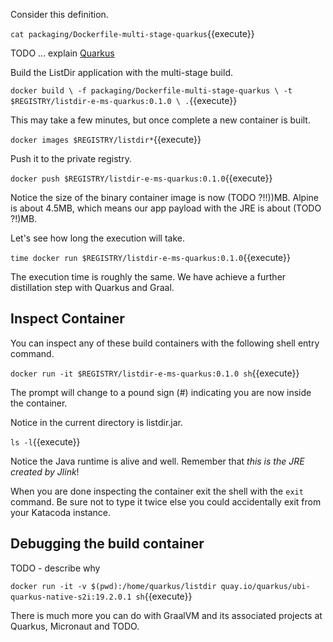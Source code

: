 Consider this definition.

`cat packaging/Dockerfile-multi-stage-quarkus`{{execute}}

TODO ... explain [Quarkus](https://quarkus.io/)

Build the ListDir application with the multi-stage build.

`docker build \
-f packaging/Dockerfile-multi-stage-quarkus \
-t $REGISTRY/listdir-e-ms-quarkus:0.1.0 \
.`{{execute}}

This may take a few minutes, but once complete a new container is built.

`docker images $REGISTRY/listdir*`{{execute}}

Push it to the private registry.

`docker push $REGISTRY/listdir-e-ms-quarkus:0.1.0`{{execute}}

Notice the size of the binary container image is now (TODO ?!!))MB. Alpine is about 4.5MB, which means our app payload with the JRE is about (TODO ?!)MB.

Let's see how long the execution will take.

`time docker run $REGISTRY/listdir-e-ms-quarkus:0.1.0`{{execute}}

The execution time is roughly the same. We have achieve a further distillation step with Quarkus and Graal.

## Inspect Container ##

You can inspect any of these build containers with the following shell entry command.

`docker run -it $REGISTRY/listdir-e-ms-quarkus:0.1.0 sh`{{execute}}

The prompt will change to a pound sign (#) indicating you are now inside the container.

Notice in the current directory is listdir.jar.

`ls -l`{{execute}}

Notice the Java runtime is alive and well. Remember that _this is the JRE created by Jlink_!

When you are done inspecting the container exit the shell with the `exit` command. Be sure not to type it twice else you could accidentally exit from your Katacoda instance.

## Debugging the build container ##

TODO - describe why

`docker run -it -v $(pwd):/home/quarkus/listdir quay.io/quarkus/ubi-quarkus-native-s2i:19.2.0.1 sh`{{execute}}

There is much more you can do with GraalVM and its associated projects at Quarkus, Micronaut and TODO.